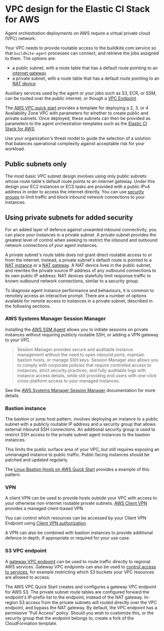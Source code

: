 # VPC design for the Elastic CI Stack for AWS

Agent orchestration deployments on AWS require a virtual private cloud (VPC)
network.

Your VPC needs to provide routable access to the buildkite.com service
so that `buildkite-agent` processes can connect, and retrieve the jobs assigned
to them. The options are:

-   a public subnet, with a route table that has a
    default route pointing to an [internet gateway](https://docs.aws.amazon.com/vpc/latest/userguide/VPC_Internet_Gateway.html)
-   a private subnet, with a route table that has a default route pointing to an
    [NAT device](https://docs.aws.amazon.com/vpc/latest/userguide/vpc-nat.html)

Auxiliary services used by the agent or your jobs such as S3, ECR, or SSM,
can be routed over the public internet, or though a
[VPC Endpoint](https://docs.aws.amazon.com/vpc/latest/privatelink/vpc-endpoints.html).

The [AWS VPC quick start](https://aws.amazon.com/quickstart/architecture/vpc/)
provides a template for deploying a 2, 3, or 4 Availability Zone VPC with
parameters for whether to create public and private subnets. Once deployed,
these subnets can then be provided as parameters to the agent orchestration
templates such as the [Elastic CI Stack for AWS](/docs/agent/v3/elastic_ci_aws).

Use your organization's threat model to guide the selection of a solution that
balances operational complexity against acceptable risk for your workload.

## Public subnets only

The most basic VPC subnet design involves using only public subnets whose route
table's default route points to an internet gateway. Under this design your EC2
instances or ECS tasks are provided with a public IPv4 address in order to
access the internet directly. You can use
[security groups](https://docs.aws.amazon.com/vpc/latest/userguide/VPC_SecurityGroups.html)
to limit traffic and block inbound network connections to your instances.

## Using private subnets for added security

For an added layer of defence against unwanted inbound connectivity, you can
place your instances in a private subnet. A private subnet provides the greatest
level of control when seeking to restrict the inbound and outbound network
connections of your agent instances.

A private subnet's route table does not grant direct routable access to or from
the internet. Instead, a private subnet's default route is pointed to a
[NAT instance](https://docs.aws.amazon.com/vpc/latest/userguide/VPC_NAT_Instance.html)
or a [NAT gateway](https://docs.aws.amazon.com/vpc/latest/userguide/vpc-nat-gateway.html).
A NAT device lives in the public subnet, and rewrites the private source IP
address of any outbound connections to its own public IP address. NAT devices
statefully limit response traffic to known outbound network connections,
similar to a security group.

To diagnose agent instance performance and behaviours, it is common
to remotely access an interactive prompt. There are a number of options
available for remote access to instances in a private subnet, described in the following sections.

### AWS Systems Manager Session Manager

Installing the [AWS SSM Agent](https://docs.aws.amazon.com/systems-manager/latest/userguide/ssm-agent.html)
allows you to initiate sessions on private instances without requiring publicly
routable SSH, or adding a VPN gateway to your VPC.

> Session Manager provides secure and auditable instance management without the need to open inbound ports, maintain bastion hosts, or manage SSH keys. Session Manager also allows you to comply with corporate policies that require controlled access to instances, strict security practices, and fully auditable logs with instance access details, while still providing end users with one-click cross-platform access to your managed instances.

See the [AWS Systems Manager Session Manager](https://docs.aws.amazon.com/systems-manager/latest/userguide/session-manager.html) documentation for more details.

### Bastion instance

The bastion or jump host pattern, involves deploying an instance to a public
subnet with a publicly routable IP address and a security group that allows
external inbound SSH connections. An additional security group is used to
restrict SSH access to the private subnet agent instances to the bastion
instances.

This limits the public surface area of your VPC, but still requires exposing
an unmanaged instance to public traffic. Public facing instances should be
patched and updated regularly.

The [Linux Bastion Hosts on AWS Quick Start](https://aws.amazon.com/quickstart/architecture/linux-bastion/)
provides a example of this pattern.

### VPN

A client VPN can be used to provide hosts outside your VPC with access to your
otherwise non-internet routable private subnets.
[AWS Client VPN](https://docs.aws.amazon.com/vpn/latest/clientvpn-admin/what-is.html)
provides a managed client-based VPN.

You can control which resources can be accessed by your Client VPN Endpoint
using [Client VPN authorization](https://docs.aws.amazon.com/vpn/latest/clientvpn-admin/client-authorization.html).

A VPN can also be combined with bastion instances to provide additional defence
in depth, if appropriate or required for your use case.

### S3 VPC endpoint

A [gateway VPC endpoint](https://docs.aws.amazon.com/vpc/latest/privatelink/vpce-gateway.html)
can be used to route traffic directly to regional AWS services. Gateway VPC
endpoints can also be used to [control access to services](https://docs.aws.amazon.com/vpc/latest/privatelink/vpc-endpoints-access.html), for example restricting which S3 buckets
your VPC resources are allowed to access.

The AWS VPC Quick Start creates and configures a gateway VPC endpoint for AWS
S3. The private subnet route tables are configured forward the endpoint's
IP-prefix list to the endpoint, instead of the NAT gateway. In-region S3 access
from the private subnets will routed directly over the VPC endpoint, and bypass
the NAT gateway. By default, the VPC endpoint has a permissive “Full Access”
policy. Should you wish to customize this, or the security group that the
endpoint belongs to, create a fork of the CloudFormation template.
